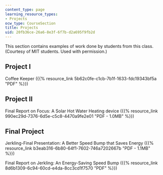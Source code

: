 ```yaml
---
content_type: page
learning_resource_types:
- Projects
ocw_type: CourseSection
title: Projects
uid: 20fb36ce-26a6-8e3f-6f7b-d2a695f9fb2d
---
```


This section contains examples of work done by students from this class. (Courtesy of MIT students. Used with permission.)

Project I
---------

Coffee Keeper ({{% resource_link 5b62c0fe-c1cb-7b1f-1633-fdc19343bf5a "PDF" %}})

Project II
----------

Final Report on Focus: A Solar Hot Water Heating device ({{% resource_link 990ec29d-7376-6d5e-c5c8-4470a9fe2e01 "PDF - 1.0MB" %}})

Final Project
-------------

Jerkling-Final Presentation: A Better Speed Bump that Saves Energy ({{% resource_link b3eab316-6b80-64f1-7602-746a7202667b "PDF - 1.1MB" %}})

Final Report on Jerkling: An Energy-Saving Speed Bump ({{% resource_link 8d6b1309-6c94-60cd-e4da-8cc3cd1f7570 "PDF" %}})